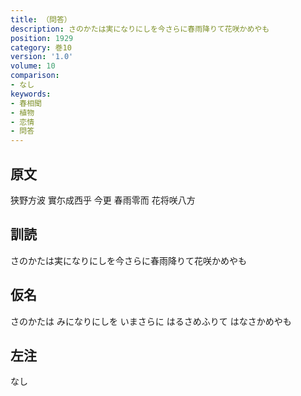 ```yaml
---
title: （問答）
description: さのかたは実になりにしを今さらに春雨降りて花咲かめやも
position: 1929
category: 巻10
version: '1.0'
volume: 10
comparison:
- なし
keywords:
- 春相聞
- 植物
- 恋情
- 問答
---
```


## 原文

狭野方波 實尓成西乎 今更 春雨零而 花将咲八方

## 訓読

さのかたは実になりにしを今さらに春雨降りて花咲かめやも

## 仮名

さのかたは みになりにしを いまさらに はるさめふりて はなさかめやも

## 左注

なし
